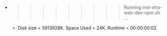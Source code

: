 * >>>>>>>>> Running inst-xtra-web-dev-npm.sh ...
  * Disk size = 5913928K. Space Used = 24K. Runtime = 00:00:00:02.
